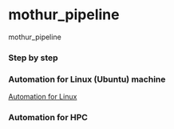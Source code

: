 # mothur_pipeline
mothur_pipeline

### Step by step 

### Automation for Linux (Ubuntu) machine
[Automation for Linux](https://github.com/metajinomics/mothur_pipeline/blob/master/automation_for_linux.md)

### Automation for HPC
